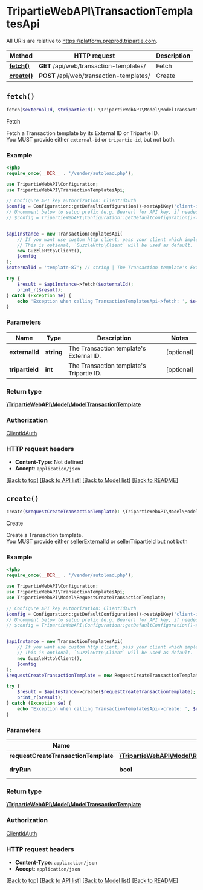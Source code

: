 # TripartieWebAPI\TransactionTemplatesApi

All URIs are relative to https://platform.preprod.tripartie.com.

Method | HTTP request | Description
------------- | ------------- | -------------
[**fetch()**](TransactionTemplatesApi.md#fetch) | **GET** /api/web/transaction-templates/ | Fetch
[**create()**](TransactionTemplatesApi.md#create) | **POST** /api/web/transaction-templates/ | Create


## `fetch()`

```php
fetch($externalId, $tripartieId): \TripartieWebAPI\Model\ModelTransactionTemplate
```

Fetch

Fetch a Transaction template by its External ID or Tripartie ID.<br /> You MUST provide either <code>external-id</code> or <code>tripartie-id</code>, but not both.

### Example

```php
<?php
require_once(__DIR__ . '/vendor/autoload.php');

use TripartieWebAPI\Configuration;
use TripartieWebAPI\TransactionTemplatesApi;

// Configure API key authorization: ClientIdAuth
$config = Configuration::getDefaultConfiguration()->setApiKey('client-id', 'YOUR_API_KEY');
// Uncomment below to setup prefix (e.g. Bearer) for API key, if needed
// $config = TripartieWebAPI\Configuration::getDefaultConfiguration()->setApiKeyPrefix('client-id', 'Bearer');


$apiInstance = new TransactionTemplatesApi(
    // If you want use custom http client, pass your client which implements `GuzzleHttp\ClientInterface`.
    // This is optional, `GuzzleHttp\Client` will be used as default.
    new GuzzleHttp\Client(),
    $config
);
$externalId = 'template-87'; // string | The Transaction template's External ID.

try {
    $result = $apiInstance->fetch($externalId);
    print_r($result);
} catch (Exception $e) {
    echo 'Exception when calling TransactionTemplatesApi->fetch: ', $e->getMessage(), PHP_EOL;
}
```

### Parameters

Name | Type | Description  | Notes
------------- | ------------- | ------------- | -------------
 **externalId** | **string**| The Transaction template&#39;s External ID. | [optional]
 **tripartieId** | **int**| The Transaction template&#39;s Tripartie ID. | [optional]

### Return type

[**\TripartieWebAPI\Model\ModelTransactionTemplate**](../Model/ModelTransactionTemplate.md)

### Authorization

[ClientIdAuth](../../README.md#ClientIdAuth)

### HTTP request headers

- **Content-Type**: Not defined
- **Accept**: `application/json`

[[Back to top]](#) [[Back to API list]](../../README.md#endpoints)
[[Back to Model list]](../../README.md#models)
[[Back to README]](../../README.md)

## `create()`

```php
create($requestCreateTransactionTemplate): \TripartieWebAPI\Model\ModelTransactionTemplate
```

Create

Create a Transaction template.<br /> You MUST provide either sellerExternalId or sellerTripartieId but not both

### Example

```php
<?php
require_once(__DIR__ . '/vendor/autoload.php');

use TripartieWebAPI\Configuration;
use TripartieWebAPI\TransactionTemplatesApi;
use TripartieWebAPI\Model\RequestCreateTransactionTemplate;

// Configure API key authorization: ClientIdAuth
$config = Configuration::getDefaultConfiguration()->setApiKey('client-id', 'YOUR_API_KEY');
// Uncomment below to setup prefix (e.g. Bearer) for API key, if needed
// $config = TripartieWebAPI\Configuration::getDefaultConfiguration()->setApiKeyPrefix('client-id', 'Bearer');


$apiInstance = new TransactionTemplatesApi(
    // If you want use custom http client, pass your client which implements `GuzzleHttp\ClientInterface`.
    // This is optional, `GuzzleHttp\Client` will be used as default.
    new GuzzleHttp\Client(),
    $config
);
$requestCreateTransactionTemplate = new RequestCreateTransactionTemplate();

try {
    $result = $apiInstance->create($requestCreateTransactionTemplate);
    print_r($result);
} catch (Exception $e) {
    echo 'Exception when calling TransactionTemplatesApi->create: ', $e->getMessage(), PHP_EOL;
}
```

### Parameters

Name | Type | Description  | Notes
------------- | ------------- | ------------- | -------------
 **requestCreateTransactionTemplate** | [**\TripartieWebAPI\Model\RequestCreateTransactionTemplate**](../Model/RequestCreateTransactionTemplate.md)|  |
 **dryRun** | **bool**| Do a dry-run? | [optional]

### Return type

[**\TripartieWebAPI\Model\ModelTransactionTemplate**](../Model/ModelTransactionTemplate.md)

### Authorization

[ClientIdAuth](../../README.md#ClientIdAuth)

### HTTP request headers

- **Content-Type**: `application/json`
- **Accept**: `application/json`

[[Back to top]](#) [[Back to API list]](../../README.md#endpoints)
[[Back to Model list]](../../README.md#models)
[[Back to README]](../../README.md)
